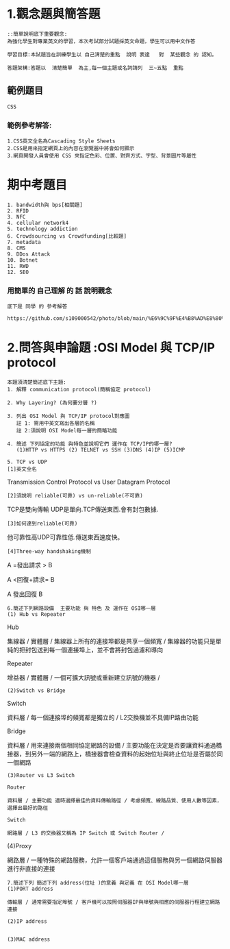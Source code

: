 # 1.觀念題與簡答題
```
::簡單說明底下重要觀念:
為強化學生對專業英文的學習，本次考試部分試題採英文命題，學生可以用中文作答

學習目標:本試題旨在訓練學生以 自己清楚的重點  說明 表達   對  某些觀念 的 認知。

答題架構:答題以  清楚簡單  為主,每一個主題或名詞請列  三~五點  重點
```

## 範例題目
```
CSS
```
### 範例參考解答:
```
1.CSS英文全名為Cascading Style Sheets
2.CSS是用來指定網頁上的內容在瀏覽器中將會如何顯示
3.網頁開發人員會使用 CSS 來指定色彩、位置、對齊方式、字型、背景圖片等屬性
```

# 期中考題目
```
1. bandwidth與 bps[相關題]
2. RFID
3. NFC
4. cellular network4
5. technology addiction
6. Crowdsourcing vs Crowdfunding[比較題]
7. metadata
8. CMS
9. DDos Attack
10. Botnet
11. RWD
12. SEO
```
### 用簡單的 自己理解 的 話 說明觀念
```
底下是 同學 的 參考解答

https://github.com/s109000542/photo/blob/main/%E6%9C%9F%E4%B8%AD%E8%80%83.md
```

# 2.問答與申論題 :OSI Model 與 TCP/IP protocol
```
本題須清楚簡述底下主題:
1. 解釋 communication protocol(簡稱協定 protocol)

2. Why Layering? (為何要分層 ?)

3. 列出 OSI Model 與 TCP/IP protocol對應圖
   註 1: 需用中英文寫出各層的名稱
   註 2:須說明 OSI Model每一層的簡略功能

4. 簡述 下列協定的功能 與特色並說明它們 運作在 TCP/IP的哪一層?
   (1)HTTP vs HTTPS (2) TELNET vs SSH (3)DNS (4)IP (5)ICMP

5. TCP vs UDP
[1]英文全名   
```
Transmission Control Protocol   vs     User Datagram Protocol 

```
[2]須說明 reliable(可靠) vs un-reliable(不可靠)   
```
TCP是雙向傳輸 UDP是單向.TCP傳送東西.會有封包數據.
```
[3]如何達到reliable(可靠)           
```
他可靠性高UDP可靠性低.傳送東西速度快。
```
[4]Three-way handshaking機制 
```
 A =發出請求 > B

 A <回復+請求= B

 A  發出回復   B
```
6.簡述下列網路設備  主要功能 與 特色 及 運作在 OSI哪一層
(1) Hub vs Repeater
```
Hub

集線器 / 實體層 / 集線器上所有的連接埠都是共享一個頻寬 / 集線器的功能只是單純的把封包送到每一個連接埠上，並不會將封包過濾和導向

Repeater

增益器 / 實體層 / 一個可擴大訊號或重新建立訊號的機器 / 
```
(2)Switch vs Bridge
```
Switch 

資料層 / 每一個連接埠的頻寬都是獨立的 / L2交換機並不具備IP路由功能

Bridge

資料層 / 用來連接兩個相同協定網路的設備 / 主要功能在決定是否要讓資料通過橋接器，到另外一端的網路上，橋接器會檢查資料的起始位址與終止位址是否屬於同一個網路
```
(3)Router vs L3 Switch

Router

資料層 / 主要功能 適時選擇最佳的資料傳輸路徑 / 考慮頻寬、線路品質、使用人數等因素，選擇出最好的路徑

Switch

網路層 / L3 的交換器又稱為 IP Switch 或 Switch Router /
```
(4)Proxy

網路層 / 一種特殊的網路服務，允許一個客戶端通過這個服務與另一個網路伺服器進行非直接的連接
```
7.簡述下列 簡述下列 address(位址 )的意義 與定義 在 OSI Model哪一層
(1)PORT address

傳輸層 / 通常需要指定埠號 / 客戶機可以按照伺服器IP與埠號與相應的伺服器行程建立網路連接

(2)IP address


(3)MAC address


```
